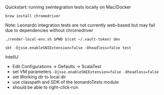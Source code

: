 Quickstart: running swintegration tests locally on Mac/Docker 

`brew install chromedriver`

Note: Leonardo integration tests are not currently web-based but may fail due to dependencies without chromedriver

`./render-local-env.sh $PWD $(cat ~/.vault-token) dev`

`sbt -Djsse.enableSNIExtension=false -Dheadless=false test`

IntelliJ
- Edit Configurations -> Defaults -> ScalaTest
- set VM parameters `-Djsse.enableSNIExtension=false -Dheadless=false`
- set Working dir to local dir
- use classpath and SDK of the leonardoTests module
- should be able to right-click-run